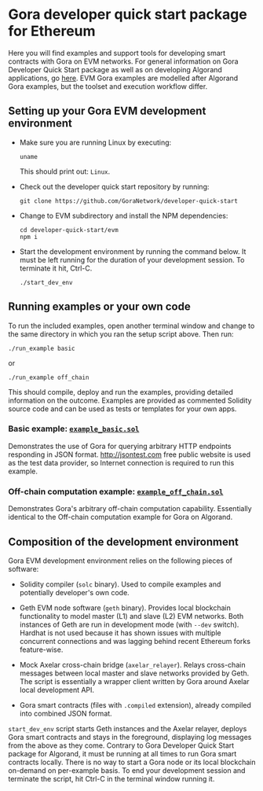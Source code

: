 # Gora developer quick start package for Ethereum

Here you will find examples and support tools for developing smart contracts with
Gora on EVM networks. For general information on Gora Developer Quick Start
package as well as on developing Algorand applications, go [here](https://github.com/GoraNetwork/developer-quick-start/README.md).
EVM Gora examples are modelled after Algorand Gora examples, but the toolset and
execution workflow differ.

## Setting up your Gora EVM development environment

 * Make sure you are running Linux by executing:
   ```
   uname
   ```
   This should print out: `Linux`.

 * Check out the developer quick start repository by running:
   ```
   git clone https://github.com/GoraNetwork/developer-quick-start
   ```

 * Change to EVM subdirectory and install the NPM dependencies:
   ```
   cd developer-quick-start/evm
   npm i
   ```
 * Start the development environment by running the command below. It must
   be left running for the duration of your development session. To terminate
   it hit, Ctrl-C.
   ```
   ./start_dev_env
   ```

## Running examples or your own code

To run the included examples, open another terminal window and change
to the same directory in which you ran the setup script above. Then run:
```
./run_example basic
```
or
```
./run_example off_chain
```

This should compile, deploy and run the examples, providing detailed information
on the outcome. Examples are provided as commented Solidity source code and can
be used as tests or templates for your own apps.

### Basic example: [`example_basic.sol`](https://github.com/GoraNetwork/developer-quick-start/blob/main/evm/example_basic.sol "Example app on Github")

Demonstrates the use of Gora for querying arbitrary HTTP endpoints responding in
JSON format. <http://jsontest.com> free public website is used as the test data
provider, so Internet connection is required to run this example.

### Off-chain computation example: [`example_off_chain.sol`](https://github.com/GoraNetwork/developer-quick-start/blob/main/evm/example_off_chain.sol "Example app on Github")

Demonstrates Gora's arbitrary off-chain computation capability. Essentially
identical to the Off-chain computation example for Gora on Algorand.

## Composition of the development environment

Gora EVM development environment relies on the following pieces of software:

 * Solidity compiler (`solc` binary). Used to compile examples and potentially
   developer's own code.

 * Geth EVM node software (`geth` binary). Provides local blockchain
   functionality to model master (L1) and slave (L2) EVM networks. Both
   instances of Geth are run in development mode (with `--dev` switch).
   Hardhat is not used because it has shown issues with multiple concurrent
   connections and was lagging behind recent Ethereum forks feature-wise.

 * Mock Axelar cross-chain bridge (`axelar_relayer`). Relays cross-chain
   messages between local master and slave networks provided by Geth.
   The script is essentially a wrapper client written by Gora around Axelar
   local development API.

 * Gora smart contracts (files with `.compiled` extension), already compiled
   into combined JSON format.

`start_dev_env` script starts Geth instances and the Axelar relayer, deploys Gora
smart contracts and stays in the foreground, displaying log messages from the
above as they come. Contrary to Gora Developer Quick Start package for Algorand,
it must be running at all times to run Gora smart contracts locally. There is no
way to start a Gora node or its local blockchain on-demand on per-example basis.
To end your development session and terminate the script, hit Ctrl-C in the
terminal window running it.
